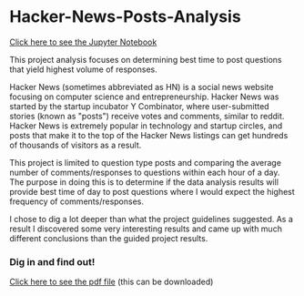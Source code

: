 # Hacker-News-Posts-Analysis
[Click here to see the Jupyter Notebook](Hacker+News+Project+IIC2.ipynb)

This project analysis focuses on determining best time to post questions that yield highest volume of responses.

Hacker News (sometimes abbreviated as HN) is a social news website focusing on computer science and entrepreneurship. Hacker News was started by the startup incubator Y Combinator, where user-submitted stories (known as "posts") receive votes and comments, similar to reddit. Hacker News is extremely popular in technology and startup circles, and posts that make it to the top of the Hacker News listings can get hundreds of thousands of visitors as a result.

This project is limited to question type posts and comparing the average number of comments/responses to questions within each hour of a day. The purpose in doing this is to determine if the data analysis results will provide best time of day to post questions where I would expect the highest frequency of comments/responses.

I chose to dig a lot deeper than what the project guidelines suggested. As a result I discovered some very interesting results and came up with much different conclusions than the guided project results.

### Dig in and find out!

[Click here to see the pdf file](Hacker+News+Project+IIC.pdf) (this can be downloaded)
